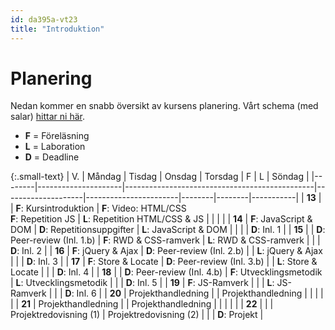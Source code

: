 ```yaml
---
id: da395a-vt23
title: "Introduktion"
---
```


# Planering

Nedan kommer en snabb översikt av kursens planering. Vårt schema (med salar) [hittar ni här](https://schema.mau.se/setup/jsp/Schema.jsp?startDatum=idag&intervallTyp=m&intervallAntal=6&sprak=SV&sokMedAND=true&forklaringar=true&resurser=k.DA395A-20231-38318-).

- **F** = Föreläsning
- **L** = Laboration
- **D** = Deadline

{:.small-text}
| V.  | Måndag              | Tisdag                                        | Onsdag             | Torsdag               | F | L | Söndag    |
|--------|---------------------|-----------------------------------------------|--------------------|-----------------------|--------|--------|-----------|
| **13** |  | **F**: Kursintroduktion | **F**: Video: HTML/CSS<br>**F**: Repetition JS | **L**: Repetition HTML/CSS & JS |        |        |           |
| **14** | **F**: JavaScript & DOM  | **D**: Repetitionsuppgifter    | **L**: JavaScript & DOM  |   |        |        | **D**: Inl. 1 |
| **15** | | **D**: Peer-review (Inl. 1.b)  |  **F**: RWD & CSS-ramverk  | **L**: RWD & CSS-ramverk   |        |        | **D**: Inl. 2 |
| **16** | **F**: jQuery & Ajax  | **D**: Peer-review (Inl. 2.b)      |      | **L**: jQuery & Ajax      |        |        | **D**: Inl. 3 |
| **17** | **F**: Store & Locate | **D**: Peer-review (Inl. 3.b)     |                    | **L**: Store & Locate     |        |        | **D**: Inl. 4 |
| **18** |  | **D**: Peer-review (Inl. 4.b) | **F**: Utvecklingsmetodik  | **L**: Utvecklingsmetodik |        |        | **D**: Inl. 5 |
| **19** |  **F**: JS-Ramverk |                                  |        | **L**: JS-Ramverk   |        |        | **D**: Inl. 6 |
| **20** | Projekthandledning  |                                               | Projekthandledning |  |        |        |           |
| **21** | Projekthandledning  |                                               | Projekthandledning |                       |        |        |           |
| **22** |                     |   | Projektredovisning (1) |  Projektredovisning (2) |        |        | **D**: Projekt          |
